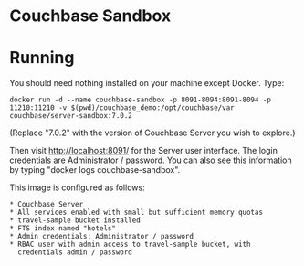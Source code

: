 Couchbase Sandbox
=================

# Running

You should need nothing installed on your machine except Docker. Type:

    docker run -d --name couchbase-sandbox -p 8091-8094:8091-8094 -p 11210:11210 -v $(pwd)/couchbase_demo:/opt/couchbase/var couchbase/server-sandbox:7.0.2

(Replace "7.0.2" with the version of Couchbase Server you wish to explore.)

Then visit [http://localhost:8091/](http://localhost:8091/) for the Server user interface. The login credentials are Administrator / password. You can also
see this information by typing "docker logs couchbase-sandbox".

This image is configured as follows:

    * Couchbase Server
    * All services enabled with small but sufficient memory quotas
    * travel-sample bucket installed
    * FTS index named "hotels"
    * Admin credentials: Administrator / password
    * RBAC user with admin access to travel-sample bucket, with
      credentials admin / password
